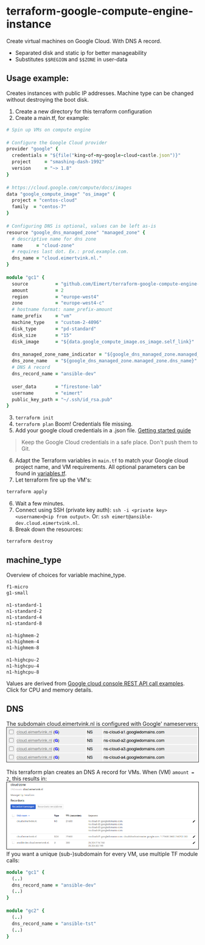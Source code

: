# terraform-google-compute-engine-instance

Create virtual machines on Google Cloud. With DNS A record.

- Separated disk and static ip for better manageability
- Substitutes `$$REGION` and `$$ZONE` in user-data

## Usage example:

Creates instances with public IP addresses. Machine type can be changed without destroying the boot disk.

1. Create a new directory for this terraform configuration
2. Create a main.tf, for example:
```ruby
# Spin up VMs on compute engine

# Configure the Google Cloud provider
provider "google" {
  credentials = "${file("king-of-my-google-cloud-castle.json")}"
  project     = "smashing-dash-1992"
  version     = "~> 1.8"
}

# https://cloud.google.com/compute/docs/images
data "google_compute_image" "os_image" {
  project = "centos-cloud"
  family  = "centos-7"
}

# Configuring DNS is optional, values can be left as-is
resource "google_dns_managed_zone" "managed_zone" {
  # descriptive name for dns zone
  name     = "cloud-zone"
  # requires last dot. Ex.: prod.example.com.
  dns_name = "cloud.eimertvink.nl."
}

module "gc1" {
  source          = "github.com/Eimert/terraform-google-compute-engine-instance"
  amount          = 2
  region          = "europe-west4"
  zone            = "europe-west4-c"
  # hostname format: name_prefix-amount
  name_prefix     = "vm"
  machine_type    = "custom-2-4096"
  disk_type       = "pd-standard"
  disk_size       = "15"
  disk_image      = "${data.google_compute_image.os_image.self_link}"

  dns_managed_zone_name_indicator = "${google_dns_managed_zone.managed_zone.name}"
  dns_zone_name   = "${google_dns_managed_zone.managed_zone.dns_name}"
  # DNS A record
  dns_record_name = "ansible-dev"

  user_data       = "firestone-lab"
  username        = "eimert"
  public_key_path = "~/.ssh/id_rsa.pub"
}

```
3. ```terraform init```
4. ```terraform plan``` Boom! Credentials file missing.
5. Add your google cloud credentials in a .json file. [Getting started guide](https://www.terraform.io/docs/providers/google/getting_started.html#adding-credentials)

> Keep the Google Cloud credentials in a safe place. Don't push them to Git.

6. Adapt the Terraform variables in `main.tf` to match your Google cloud project name, and VM requirements. All optional parameters can be found in [variables.tf](./variables.tf).
5. Let terraform fire up the VM's:
```bash
terraform apply
```
6. Wait a few minutes.
7. Connect using SSH (private key auth): `ssh -i <private key> <username>@<ip from output>`. Or: `ssh eimert@ansible-dev.cloud.eimertvink.nl`.
8. Break down the resources:
```bash
terraform destroy
```

## machine_type
Overview of choices for variable machine_type.
```
f1-micro
g1-small

n1-standard-1
n1-standard-2
n1-standard-4
n1-standard-8

n1-highmem-2
n1-highmem-4
n1-highmem-8

n1-highcpu-2
n1-highcpu-4
n1-highcpu-8
```
Values are derived from [Google cloud console REST API call examples](https://console.cloud.google.com/compute/instancesAdd). Click for CPU and memory details.

## DNS

The subdomain cloud.eimertvink.nl is configured with Google' nameservers:<br>
<img src="./img/freedns-cloud.eimertvink.nl.png" border="1">

This terraform plan creates an DNS A record for VMs. When (VM) `amount = 2`, this results in:<br>
<img src="./img/console.cloud.google.com-cloud.eimertvink.nl.png" border="1">
<br>
If you want a unique (sub-)subdomain for every VM, use multiple TF module calls:
```ruby
module "gc1" {
  (..)
  dns_record_name = "ansible-dev"
  (..)
}

module "gc2" {
  (..)
  dns_record_name = "ansible-tst"
  (..)
}
```
